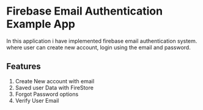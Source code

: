 # Firebase Email Authentication Example App

In this application i have implemented firebase email authentication system. where user can create new account, login using the email and password.

## Features 
1. Create New account with email
2. Saved user Data with FireStore 
3. Forgot Password options
4. Verify User Email
